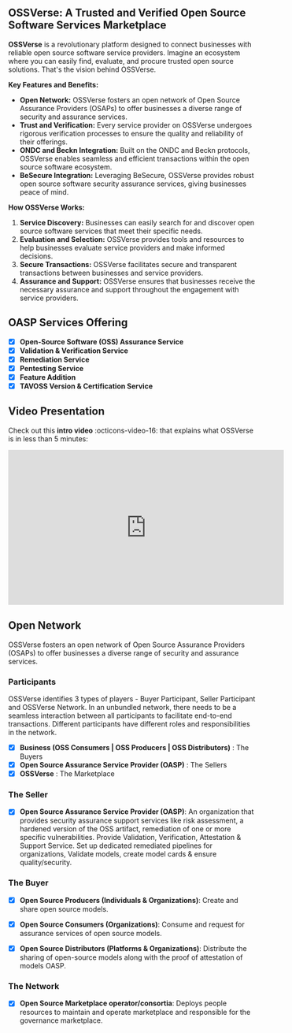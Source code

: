 ## OSSVerse: A Trusted and Verified Open Source Software Services Marketplace

**OSSVerse** is a revolutionary platform designed to connect businesses with reliable open source software service providers. Imagine an ecosystem where you can easily find, evaluate, and procure trusted open source solutions. That's the vision behind OSSVerse.

**Key Features and Benefits:**

* **Open Network:** OSSVerse fosters an open network of Open Source Assurance Providers (OSAPs) to offer businesses a diverse range of security and assurance services.
* **Trust and Verification:** Every service provider on OSSVerse undergoes rigorous verification processes to ensure the quality and reliability of their offerings.
* **ONDC and Beckn Integration:** Built on the ONDC and Beckn protocols, OSSVerse enables seamless and efficient transactions within the open source software ecosystem.
* **BeSecure Integration:** Leveraging BeSecure, OSSVerse provides robust open source software security assurance services, giving businesses peace of mind.

**How OSSVerse Works:**

1. **Service Discovery:** Businesses can easily search for and discover open source software services that meet their specific needs.
2. **Evaluation and Selection:** OSSVerse provides tools and resources to help businesses evaluate service providers and make informed decisions.
3. **Secure Transactions:** OSSVerse facilitates secure and transparent transactions between businesses and service providers.
4. **Assurance and Support:** OSSVerse ensures that businesses receive the necessary assurance and support throughout the engagement with service providers.

## OASP Services Offering
- [x] **Open-Source Software (OSS) Assurance Service**
- [x] **Validation & Verification Service**
- [x] **Remediation Service**
- [x] **Pentesting Service**
- [x] **Feature Addition**
- [x] **TAVOSS Version & Certification Service**

## Video Presentation
Check out this **intro video** :octicons-video-16: that explains what OSSVerse is in less than 5 minutes:
<iframe width="560" height="315" src="https://www.youtube.com/embed/EJJA6HYF-0I?si=iY551oTZbmJCIbrH%22" title="OSSVerse Intro Video" frameborder="0" allow="accelerometer; autoplay; clipboard-write; encrypted-media; gyroscope; picture-in-picture" allowfullscreen></iframe>

## Open Network
OSSVerse fosters an open network of Open Source Assurance Providers (OSAPs) to offer businesses a diverse range of security and assurance services.

### Participants
OSSVerse identifies 3 types of players - Buyer Participant, Seller Participant and OSSVerse Network. In an unbundled network, there needs to be a seamless interaction between all participants to facilitate end-to-end transactions. Different participants have different roles and responsibilities in the network.

- [x] **Business (OSS Consumers | OSS Producers | OSS Distributors)** : The Buyers
- [x] **Open Source Assurance Service Provider (OASP)** : The Sellers
- [x] **OSSVerse** : The Marketplace

### The Seller
- [x] **Open Source Assurance Service Provider (OASP)**: An organization that provides security assurance support services like risk assessment, a hardened version of the OSS artifact, remediation of one or more specific vulnerabilities. Provide Validation, Verification, Attestation & Support Service. Set up dedicated remediated pipelines for organizations, Validate models, create model cards & ensure quality/security.

### The Buyer
- [x] **Open Source Producers (Individuals & Organizations)**: Create and share open source models.

- [x] **Open Source Consumers (Organizations)**: Consume and request for assurance services of open source models.

- [x] **Open Source Distributors (Platforms & Organizations)**: Distribute the sharing of open-source models along with the proof of attestation of models OASP.

### The Network
- [x] **Open Source Marketplace operator/consortia**: Deploys people resources to maintain and operate marketplace and responsible for the governance marketplace.
